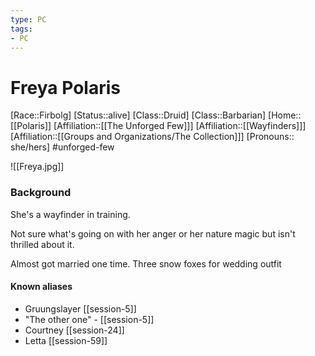 ```yaml
---
type: PC
tags:
- PC
---
```


# Freya Polaris
[Race::Firbolg]
[Status::alive]
[Class::Druid]
[Class::Barbarian]
[Home::[[Polaris]]
[Affiliation::[[The Unforged Few]]]
[Affiliation::[[Wayfinders]]]
[Affiliation::[[Groups and Organizations/The Collection]]]
[Pronouns:: she/hers]
#unforged-few

![[Freya.jpg]]

### Background
She's a wayfinder in training.

Not sure what's going on with her anger or her nature magic but isn't thrilled about it.

Almost got married one time. Three snow foxes for wedding outfit

#### Known aliases
- Gruungslayer [[session-5]]
- "The other one" - [[session-5]]
- Courtney [[session-24]] 
- Letta [[session-59]]

